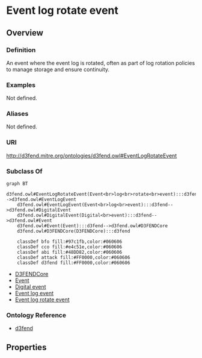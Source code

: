# Event log rotate event

## Overview

### Definition
An event where the event log is rotated, often as part of log rotation policies to manage storage and ensure continuity.

### Examples
Not defined.

### Aliases
Not defined.

### URI
http://d3fend.mitre.org/ontologies/d3fend.owl#EventLogRotateEvent

### Subclass Of
```mermaid
graph BT
    d3fend.owl#EventLogRotateEvent(Event<br>log<br>rotate<br>event):::d3fend-->d3fend.owl#EventLogEvent
    d3fend.owl#EventLogEvent(Event<br>log<br>event):::d3fend-->d3fend.owl#DigitalEvent
    d3fend.owl#DigitalEvent(Digital<br>event):::d3fend-->d3fend.owl#Event
    d3fend.owl#Event(Event):::d3fend-->d3fend.owl#D3FENDCore
    d3fend.owl#D3FENDCore(D3FENDCore):::d3fend
    
    classDef bfo fill:#97c1fb,color:#060606
    classDef cco fill:#e4c51e,color:#060606
    classDef abi fill:#48DD82,color:#060606
    classDef attack fill:#FF0000,color:#060606
    classDef d3fend fill:#FF0000,color:#060606
```

- [D3FENDCore](/docs/ontology/reference/model/D3FENDCore/D3FENDCore.md)
- [Event](/docs/ontology/reference/model/D3FENDCore/Event/Event.md)
- [Digital event](/docs/ontology/reference/model/D3FENDCore/Event/Digital%20event/Digital%20event.md)
- [Event log event](/docs/ontology/reference/model/D3FENDCore/Event/Digital%20event/Event%20log%20event/Event%20log%20event.md)
- [Event log rotate event](/docs/ontology/reference/model/D3FENDCore/Event/Digital%20event/Event%20log%20event/Event%20log%20rotate%20event/Event%20log%20rotate%20event.md)


### Ontology Reference
- [d3fend](http://d3fend.mitre.org/ontologies/d3fend.owl#)

## Properties
